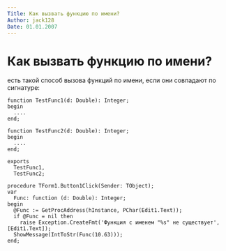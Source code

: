 ```yaml
---
Title: Как вызвать функцию по имени?
Author: jack128
Date: 01.01.2007
---
```



Как вызвать функцию по имени?
=============================

есть такой способ вызова функций по имени, если они совпадают по сигнатуре:

    function TestFunc1(d: Double): Integer;
    begin
      ....
    end;
     
    function TestFunc2(d: Double): Integer;
    begin
      ....
    end;
     
    exports 
      TestFunc1,
      TestFunc2;
     
    procedure TForm1.Button1Click(Sender: TObject);
    var
      Func: function (d: Double): Integer;
    begin
      @Func := GetProcAddress(hInstance, PChar(Edit1.Text));
      if @Func = nil then 
        raise Exception.CreateFmt('Функция с именем "%s" не существует', [Edit1.Text]);
      ShowMessage(IntToStr(Func(10.63)));
    end;

